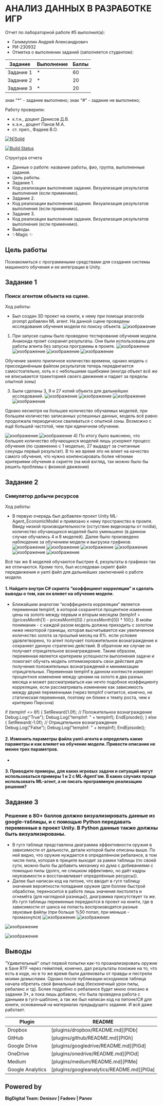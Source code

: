 # АНАЛИЗ ДАННЫХ В РАЗРАБОТКЕ ИГР
Отчет по лабораторной работе #5 выполнил(а):
- Галимуллин Андрей Александрович
- РИ-230932
- Отметка о выполнении заданий (заполняется студентом):

| Задание | Выполнение | Баллы |
| ------ | ------ | ------ |
| Задание 1 | * | 60 |
| Задание 2 | * | 20 |
| Задание 3 | * | 20 |

знак "*" - задание выполнено; знак "#" - задание не выполнено;

Работу проверили:
- к.т.н., доцент Денисов Д.В.
- к.э.н., доцент Панов М.А.
- ст. преп., Фадеев В.О.

[![N|Solid](https://cldup.com/dTxpPi9lDf.thumb.png)](https://nodesource.com/products/nsolid)

[![Build Status](https://travis-ci.org/joemccann/dillinger.svg?branch=master)](https://travis-ci.org/joemccann/dillinger)

Структура отчета

- Данные о работе: название работы, фио, группа, выполненные задания.
- Цель работы.
- Задание 1.
- Код реализации выполнения задания. Визуализация результатов выполнения (если применимо).
- Задание 2.
- Код реализации выполнения задания. Визуализация результатов выполнения (если применимо).
- Задание 3.
- Код реализации выполнения задания. Визуализация результатов выполнения (если применимо).
- Выводы.
- ✨Magic ✨

## Цель работы
Познакомиться с программными средствами для создания системы машинного обучения и ее интеграции в Unity.


## Задание 1
###  Поиск агентом объекта на сцене.

Ход работы:
- Был создан 3D проект на юнити, к нему при помощи anaconda prompt добавлен ML агент. На данной сцене проведены исследования обучения модели по поиску объекта.
![изображение](https://github.com/user-attachments/assets/2d7f0224-e6fd-43f3-8848-ed4a6f29138b)
1) При запуске сцены было проведено тестирование обучения модели. Анаконда промт сохранил результаты. Они были использованы для работы агента без запуска программы в промте.
![изображение](https://github.com/user-attachments/assets/25ab3d65-4169-4c50-916d-30479d11f074)
![изображение](https://github.com/user-attachments/assets/7d40a092-f20d-444c-aea8-45cf08b3c4d2)
![изображение](https://github.com/user-attachments/assets/2db5f5cc-8161-44e9-8623-cd066cc4ebd7)
![изображение](https://github.com/user-attachments/assets/9a2cc70d-1988-492c-be7c-6ae52f2a451c)

Обучение заняло приличное количество времени, однако модель с присоединённым файлом результатов теперь передвигается самостоательно, хоть и с небольшими ошибками (иногда объект всё же не вписывается траекторией своего движения и падает за пределы опытной зоны)

3) Были сделаны 3, 9 и 27 копий объекта для дальнейших исследований. 
![изображение](https://github.com/user-attachments/assets/8df8b248-c212-4053-95e5-92a7c3054030)
![изображение](https://github.com/user-attachments/assets/4583d7a0-7469-4d04-a2d0-ecef4f5bc6fd)
![изображение](https://github.com/user-attachments/assets/f9618fe6-c4c4-4fde-a66d-39d363eb1458)
![изображение](https://github.com/user-attachments/assets/7c321080-9a1c-4000-8c37-30481a4e928c)

Однако несмотря на большее количество обучаемых моделей, при большем количество записанных успешнных данных, модель всё равно продолжала периодически сваливаться с опытной зоны. Возможно с ещё большей частотой, чем при единичном обучении.

![изображение](https://github.com/user-attachments/assets/6ed0b80a-53c9-4cc1-892e-bdbdebfbe340)
![изображение](https://github.com/user-attachments/assets/1852f4be-c8bc-494a-8b7e-c12bd3f8ee2e)
4) По итогу было выяснено, что большее количество обучающихся моделей лишь ускоряют процесс обучения (по сравнению с 1 моделью, 27 выдадут за считанные секунды первый результат). В то же время это не влиет на качество самого обучения, что нужно конпенсировать более чёткими критериями обучения в скрипте (на мой взгляд, так можно было бы решить проблемы с физикой движения)


## Задание 2
###  Симулятор добычи ресурсов
Ход работы:
- В первую очередь был добавлен проект Unity ML-Agent_EconomicModel и привязано к нему пространство в промте. Ввиду низкой производительности (остуствие видеокарты от nvidia), количество обучающихся моделей было уменьшено (в данном случае обучались 4 и 8 моделей). Далее было произведено наблюдение за обучением модели и выгрузка графиков.
![изображение](https://github.com/user-attachments/assets/4a555504-2981-426b-b91d-edce8f38f825)
![изображение](https://github.com/user-attachments/assets/045e3153-df7c-4015-866e-46fd2a9f3807)
![изображение](https://github.com/user-attachments/assets/00f0867e-ddb9-4619-8a0a-b19b98aaf4b2)
![изображение](https://github.com/user-attachments/assets/8ac0d358-ba54-4e9b-a1e8-e5fdc04e67ac)
![изображение](https://github.com/user-attachments/assets/7953a284-d924-45ab-94f0-80c2de6ee1e8)
![изображение](https://github.com/user-attachments/assets/32c876c1-4874-408f-b485-b5dc8f835d4a)

Всё так же 8 моделей обучаются быстрее 4, результаты в графиках так же отличаются. Кроме того, был исследован скрипт файл передвижения и yaml файл для дальнейших заключений о работе модели.

#### 1. Найдите внутри C# скрипта “коэффициент корреляции” и сделать выводы о том, как он влияет на обучение модели.
- Ближайшим аналогом “коэффициента корреляции” является переменная tempInf, в которой сохранется процентное изменение цены на золото между первым и вторым месяцем (tempInf = ((pricesMonth[1] - pricesMonth[0]) / pricesMonth[0]) * 100;). В моём понимании - с каждой разом модель должна приходить с золотом ниже некоторой границы, которая высчитывается как увеличенное количество золота за прошлый месяц на 6%. если условие удовлетворено, то агент получает положительное вознаграждение и сохраняет данную стратегию действий. В обратном же случае он получает отрицательное вознаграждение. Таким образом, переменная является критерием успешности выполнения задачи и помогает обучать модель оптимизировать свои действия для получения положительных вознаграждений и минимизации отрицательных. Переменная tempInf в данном контексте измеряет процентное изменение между ценами на золото в два разных месяца и может рассматриваться как нечто подобное коэффициенту корреляции, если рассматривать изменение как зависимость между двумя переменными (через tempInf считается, конечно, не статическая переменная, поэтому он ближе к темпу роста, чем к критерию Пирсона)

if (tempInf <= 6f)
{
    SetReward(1.0f);  // Положительное вознаграждение
    Debug.Log("True");
    Debug.Log("tempInf: " + tempInf);
    EndEpisode(); 
}
else
{
    SetReward(-1.0f);  // Отрицательное вознаграждение
    Debug.Log("False");
    Debug.Log("tempInf: " + tempInf);
    EndEpisode(); 

#### 2. Изменить параметры файла yaml-агента и определить какие параметры и как влияют на обучение модели. Привести описание не менее трех параметров.
-

#### 3. Приведите примеры, для каких игровых задачи и ситуаций могут использоваться примеры 1 и 2 с ML-Agent’ом. В каких случаях проще использовать ML-агент, а не писать программную реализацию решения? 






## Задание 3
### Решение в 80+ баллов должно визуализировать данные из google-таблицы, и с помощью Python передавать переменные в проект Unity. В Python данные также должны быть визуализированы.

- В гугл таблице представлена диаграмма эффективности оружия в зависимости от дальности, детали которой были описаны выше. По ней видно, что оружие нуждается в определённом ребалансе, в том числе пила, которая в приципе выходит за рамки таблицы (по своей сути, можно было бы добавить механику из дума с добиваниями с помощью пилы (долго, не слишком эффективно, но даёт кадры неуязвимости и восстанавливает определённые ресурсы)).
- Далее был написан код на питоне, что вводит в гугл таблицу значения вероятности попадания оружия (для боллее быстрой обработки, переносится в работе лишь значения пистолета и огнемёта (для наглядной разницы)), диаграмма присутствует та же. Из гугл таблицы переменные передаются в проект на юнити, где в зависимости от шанса на попасть воспроизводятся разные звуковые файлы (при больше %50 попал, при меньше - промахнулся)
![изображение](https://github.com/user-attachments/assets/534998d3-bca4-48ab-8da3-8c4354e02dff) 
![изображение](https://github.com/user-attachments/assets/d7b5e28d-99e0-4341-ae80-fe24c1c36915)

![изображение](https://github.com/user-attachments/assets/16824b95-9e91-4112-b0ab-f6d8dba8729b)

![изображение](https://github.com/user-attachments/assets/6d034d03-5862-49d0-ab8a-ae0fbb02a047)


## Выводы

"Удивительный" опыт первой попытки как-то проанализировать оружие в Save RTF через геймплей, конечно, дал результаты похожие на то, что есть в коде, но в то же время были далековаты от правды и пестрели моими домыслами. Однако после публикации исходников таблица начала обретать свой финальный вид (бесконечный урон пилы, ребаланс и тд). Более подробно о ребалансе будет мною описано в задании 3*, а пока лишь добавлю, что была проведена работа с данными в гугл-шаблоне, а так же был написан код на питоне/С# для юнити, основанный на материалах предыдущего задания. И всё даже работает.

| Plugin | README |
| ------ | ------ |
| Dropbox | [plugins/dropbox/README.md][PlDb] |
| GitHub | [plugins/github/README.md][PlGh] |
| Google Drive | [plugins/googledrive/README.md][PlGd] |
| OneDrive | [plugins/onedrive/README.md][PlOd] |
| Medium | [plugins/medium/README.md][PlMe] |
| Google Analytics | [plugins/googleanalytics/README.md][PlGa] |

## Powered by

**BigDigital Team: Denisov | Fadeev | Panov**
